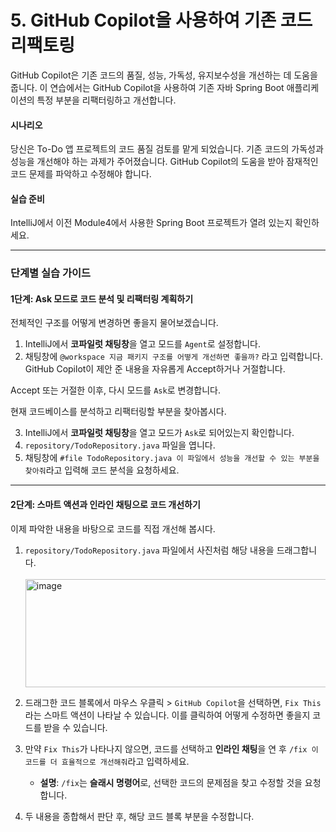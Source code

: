 # 5. GitHub Copilot을 사용하여 기존 코드 리팩토링

GitHub Copilot은 기존 코드의 품질, 성능, 가독성, 유지보수성을 개선하는 데 도움을 줍니다. 이 연습에서는 GitHub Copilot을 사용하여 기존 자바 Spring Boot 애플리케이션의 특정 부분을 리팩터링하고 개선합니다.

#### 시나리오

당신은 To-Do 앱 프로젝트의 코드 품질 검토를 맡게 되었습니다. 기존 코드의 가독성과 성능을 개선해야 하는 과제가 주어졌습니다. GitHub Copilot의 도움을 받아 잠재적인 코드 문제를 파악하고 수정해야 합니다.

#### 실습 준비

IntelliJ에서 이전 Module4에서 사용한 Spring Boot 프로젝트가 열려 있는지 확인하세요.

---

### 단계별 실습 가이드

#### 1단계: Ask 모드로 코드 분석 및 리팩터링 계획하기
  
전체적인 구조를 어떻게 변경하면 좋을지 물어보겠습니다.   

  1. IntelliJ에서 **코파일럿 채팅창**을 열고 모드를 `Agent`로 설정합니다.
  2. 채팅창에 `@workspace 지금 패키지 구조를 어떻게 개선하면 좋을까?` 라고 입력합니다.  
GitHub Copilot이 제안 준 내용을 자유롭게 Accept하거나 거절합니다.  

Accept 또는 거절한 이후, 다시 모드를 `Ask`로 변경합니다.  

현재 코드베이스를 분석하고 리팩터링할 부분을 찾아봅시다.  

3.  IntelliJ에서 **코파일럿 채팅창**을 열고 모드가 `Ask`로 되어있는지 확인합니다.
4.  `repository/TodoRepository.java` 파일을 엽니다.
5.  채팅창에 `#file TodoRepository.java 이 파일에서 성능을 개선할 수 있는 부분을 찾아줘`라고 입력해 코드 분석을 요청하세요.

---

#### 2단계: 스마트 액션과 인라인 채팅으로 코드 개선하기

이제 파악한 내용을 바탕으로 코드를 직접 개선해 봅시다.

1.  `repository/TodoRepository.java` 파일에서 사진처럼 해당 내용을 드래그합니다.   <br>  
    <img width="675" height="173" alt="image" src="https://github.com/user-attachments/assets/1487627b-1176-4c95-aa78-718c38fa7b5c" />

2.  드래그한 코드 블록에서 마우스 우클릭 > `GitHub Copilot`을 선택하면, `Fix This`라는 스마트 액션이 나타날 수 있습니다. 이를 클릭하여 어떻게 수정하면 좋을지 코드를 받을 수 있습니다.    

3.  만약 `Fix This`가 나타나지 않으면, 코드를 선택하고 **인라인 채팅**을 연 후 `/fix 이 코드를 더 효율적으로 개선해줘`라고 입력하세요.
    * **설명**: `/fix`는 **슬래시 명령어**로, 선택한 코드의 문제점을 찾고 수정할 것을 요청합니다.  

4. 두 내용을 종합해서 판단 후, 해당 코드 블록 부분을 수정합니다.  
